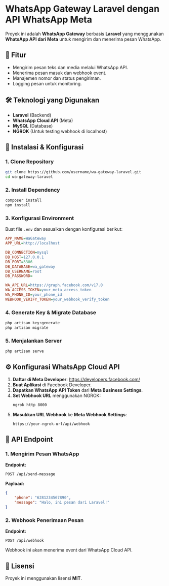 # WhatsApp Gateway Laravel dengan API WhatsApp Meta

Proyek ini adalah **WhatsApp Gateway** berbasis **Laravel** yang menggunakan **WhatsApp API dari Meta** untuk mengirim dan menerima pesan WhatsApp.

## 📌 Fitur
- Mengirim pesan teks dan media melalui WhatsApp API.
- Menerima pesan masuk dan webhook event.
- Manajemen nomor dan status pengiriman.
- Logging pesan untuk monitoring.

## 🛠️ Teknologi yang Digunakan
- **Laravel** (Backend)
- **WhatsApp Cloud API** (Meta)
- **MySQL** (Database)
- **NGROK** (Untuk testing webhook di localhost)

## 🚀 Instalasi & Konfigurasi
### 1. Clone Repository
```bash
git clone https://github.com/username/wa-gateway-laravel.git
cd wa-gateway-laravel
```

### 2. Install Dependency
```bash
composer install
npm install
```

### 3. Konfigurasi Environment
Buat file `.env` dan sesuaikan dengan konfigurasi berikut:
```ini
APP_NAME=WaGateway
APP_URL=http://localhost

DB_CONNECTION=mysql
DB_HOST=127.0.0.1
DB_PORT=3306
DB_DATABASE=wa_gateway
DB_USERNAME=root
DB_PASSWORD=

WA_API_URL=https://graph.facebook.com/v17.0
WA_ACCESS_TOKEN=your_meta_access_token
WA_PHONE_ID=your_phone_id
WEBHOOK_VERIFY_TOKEN=your_webhook_verify_token
```

### 4. Generate Key & Migrate Database
```bash
php artisan key:generate
php artisan migrate
```

### 5. Menjalankan Server
```bash
php artisan serve
```

## ⚙️ Konfigurasi WhatsApp Cloud API
1. **Daftar di Meta Developer**: https://developers.facebook.com/
2. **Buat Aplikasi** di Facebook Developer.
3. **Dapatkan WhatsApp API Token** dari **Meta Business Settings**.
4. **Set Webhook URL** menggunakan NGROK:
   ```bash
   ngrok http 8000
   ```
5. **Masukkan URL Webhook** ke **Meta Webhook Settings**:
   ```
   https://your-ngrok-url/api/webhook
   ```

## 📡 API Endpoint
### 1. Mengirim Pesan WhatsApp
**Endpoint:**
```http
POST /api/send-message
```
**Payload:**
```json
{
    "phone": "6281234567890",
    "message": "Halo, ini pesan dari Laravel!"
}
```

### 2. Webhook Penerimaan Pesan
**Endpoint:**
```http
POST /api/webhook
```
Webhook ini akan menerima event dari WhatsApp Cloud API.

## 📝 Lisensi
Proyek ini menggunakan lisensi **MIT**.

